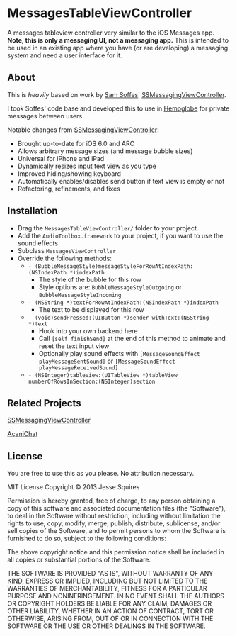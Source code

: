 # MessagesTableViewController

A messages tableview controller very similar to the iOS Messages app. **Note, this is only a messaging UI, not a messaging app.** This is intended to be used in an existing app where you have (or are developing) a messaging system and need a user interface for it.

## About

This is *heavily* based on work by [Sam Soffes](https://github.com/soffes)' [SSMessagingViewController][1].

I took Soffes' code base and developed this to use in [Hemoglobe](www.hemoglobe.com) for private messages between users.

Notable changes from [SSMessagingViewController][1]:

* Brought up-to-date for iOS 6.0 and ARC
* Allows arbitrary message sizes (and message bubble sizes)
* Universal for iPhone and iPad
* Dynamically resizes input text view as you type
* Improved hiding/showing keyboard
* Automatically enables/disables send button if text view is empty or not
* Refactoring, refinements, and fixes

## Installation
		
* Drag the `MessagesTableViewController/` folder to your project.
* Add the `AudioToolbox.framework` to your project, if you want to use the sound effects
* Subclass `MessagesViewController`
* Override the following methods:
	* `- (BubbleMessageStyle)messageStyleForRowAtIndexPath:(NSIndexPath *)indexPath`
		* The style of the bubble for this row
		* Style options are: `BubbleMessageStyleOutgoing` or `BubbleMessageStyleIncoming`
	* `- (NSString *)textForRowAtIndexPath:(NSIndexPath *)indexPath`
		* The text to be displayed for this row
	* `- (void)sendPressed:(UIButton *)sender withText:(NSString *)text`
		* Hook into your own backend here
		* Call `[self finishSend]` at the end of this method to animate and reset the text input view
		* Optionally play sound effects with `[MessageSoundEffect playMessageSentSound]` or `[MessageSoundEffect playMessageReceivedSound]`
	* `- (NSInteger)tableView:(UITableView *)tableView numberOfRowsInSection:(NSInteger)section`

## Related Projects

[SSMessagingViewController][1]

[AcaniChat](https://github.com/acani/AcaniChat)


## License

You are free to use this as you please. No attribution necessary.

MIT License
Copyright &copy; 2013 Jesse Squires

Permission is hereby granted, free of charge, to any person obtaining a copy of this software and associated documentation files (the "Software"), to deal in the Software without restriction, including without limitation the rights to use, copy, modify, merge, publish, distribute, sublicense, and/or sell copies of the Software, and to permit persons to whom the Software is furnished to do so, subject to the following conditions:

The above copyright notice and this permission notice shall be included in all copies or substantial portions of the Software.

THE SOFTWARE IS PROVIDED "AS IS", WITHOUT WARRANTY OF ANY KIND, EXPRESS OR IMPLIED, INCLUDING BUT NOT LIMITED TO THE WARRANTIES OF MERCHANTABILITY, FITNESS FOR A PARTICULAR PURPOSE AND NONINFRINGEMENT. IN NO EVENT SHALL THE AUTHORS OR COPYRIGHT HOLDERS BE LIABLE FOR ANY CLAIM, DAMAGES OR OTHER LIABILITY, WHETHER IN AN ACTION OF CONTRACT, TORT OR OTHERWISE, ARISING FROM, OUT OF OR IN CONNECTION WITH THE SOFTWARE OR THE USE OR OTHER DEALINGS IN THE SOFTWARE.


[1]:https://github.com/soffes/ssmessagesviewcontroller